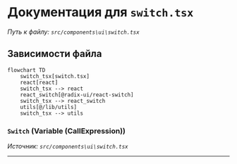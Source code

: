 # Документация для `switch.tsx`

*Путь к файлу: `src/components\ui\switch.tsx`*

## Зависимости файла

```mermaid
flowchart TD
    switch_tsx[switch.tsx]
    react[react]
    switch_tsx --> react
    react_switch[@radix-ui/react-switch]
    switch_tsx --> react_switch
    utils[@/lib/utils]
    switch_tsx --> utils
```

### `Switch` (Variable (CallExpression))

*Источник: `src/components\ui\switch.tsx`*

---
